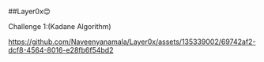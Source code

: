##Layer0x😊


Challenge 1:(Kadane Algorithm)


https://github.com/Naveenyanamala/Layer0x/assets/135339002/69742af2-dcf8-4564-8016-e28fb6f54bd2
